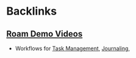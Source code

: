 
# Backlinks
## [Roam Demo Videos](<Roam Demo Videos.md>)
- Workflows for [Task Management](<Task Management.md>), [Journaling](<Journaling.md>),

